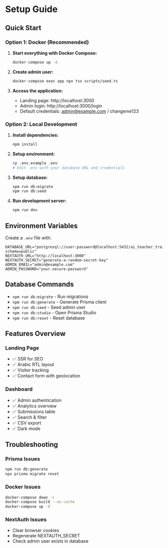 # Setup Guide

## Quick Start

### Option 1: Docker (Recommended)

1. **Start everything with Docker Compose:**
   ```bash
   docker-compose up -d
   ```

2. **Create admin user:**
   ```bash
   docker-compose exec app npx tsx scripts/seed.ts
   ```

3. **Access the application:**
   - Landing page: http://localhost:3000
   - Admin login: http://localhost:3000/login
   - Default credentials: admin@example.com / changeme123

### Option 2: Local Development

1. **Install dependencies:**
   ```bash
   npm install
   ```

2. **Setup environment:**
   ```bash
   cp .env.example .env
   # Edit .env with your database URL and credentials
   ```

3. **Setup database:**
   ```bash
   npm run db:migrate
   npm run db:seed
   ```

4. **Run development server:**
   ```bash
   npm run dev
   ```

## Environment Variables

Create a `.env` file with:

```env
DATABASE_URL="postgresql://user:password@localhost:5432/ai_teacher_training?schema=public"
NEXTAUTH_URL="http://localhost:3000"
NEXTAUTH_SECRET="generate-a-random-secret-key"
ADMIN_EMAIL="admin@example.com"
ADMIN_PASSWORD="your-secure-password"
```

## Database Commands

- `npm run db:migrate` - Run migrations
- `npm run db:generate` - Generate Prisma client
- `npm run db:seed` - Seed admin user
- `npm run db:studio` - Open Prisma Studio
- `npm run db:reset` - Reset database

## Features Overview

### Landing Page
- ✅ SSR for SEO
- ✅ Arabic RTL layout
- ✅ Visitor tracking
- ✅ Contact form with geolocation

### Dashboard
- ✅ Admin authentication
- ✅ Analytics overview
- ✅ Submissions table
- ✅ Search & filter
- ✅ CSV export
- ✅ Dark mode

## Troubleshooting

### Prisma Issues
```bash
npm run db:generate
npx prisma migrate reset
```

### Docker Issues
```bash
docker-compose down -v
docker-compose build --no-cache
docker-compose up -d
```

### NextAuth Issues
- Clear browser cookies
- Regenerate NEXTAUTH_SECRET
- Check admin user exists in database
